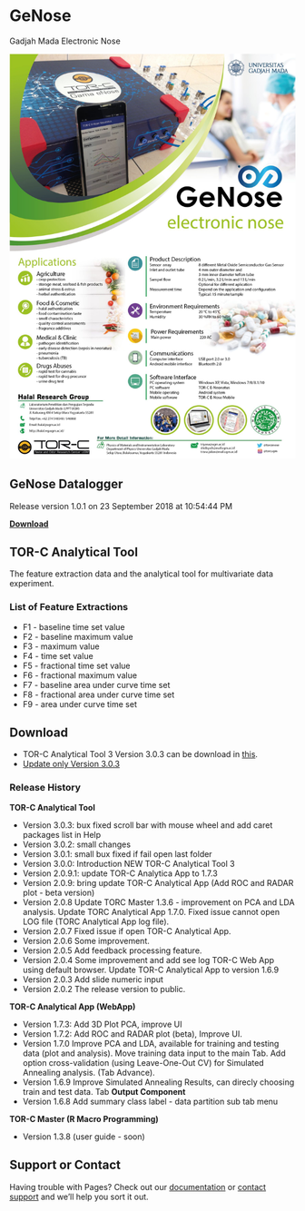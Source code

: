 # GeNose
Gadjah Mada Electronic Nose

![alt text](https://raw.githubusercontent.com/torcugm/GeNose/master/Poster%20GeNose%202018.jpg)

## GeNose Datalogger

Release version 1.0.1 on 23 September 2018 at 10:54:44 PM

[**Download**](https://drive.google.com/file/d/1Q4c7rVsNXHcYJ7sg0J9bv4-SdGJWo_dM/view?usp=sharing)

## TOR-C Analytical Tool

The feature extraction data and the analytical tool for multivariate data experiment.

### List of Feature Extractions

- F1 - baseline time set value 
- F2 - baseline maximum value 
- F3 - maximum value 
- F4 - time set value 
- F5 - fractional time set value 
- F6 - fractional maximum value 
- F7 - baseline area under curve time set
- F8 - fractional area under curve time set
- F9 - area under curve time set

## Download

- TOR-C Analytical Tool 3 Version 3.0.3 can be download in [this](http://bit.ly/TOR-CAPP3).
- [Update only Version 3.0.3](https://drive.google.com/file/d/1BBMc-HrB9_yJb04zetVyHlEMjwaYfR2E/view?usp=sharing)

### Release History

**TOR-C Analytical Tool**

- Version 3.0.3: bux fixed scroll bar with mouse wheel and add caret packages list in Help
- Version 3.0.2: small changes
- Version 3.0.1: small bux fixed if fail open last folder
- Version 3.0.0: Introduction NEW TOR-C Analytical Tool 3
- Version 2.0.9.1: update TOR-C Analytica App to 1.7.3
- Version 2.0.9: bring update TOR-C Analytical App (Add ROC and RADAR plot - beta version)
- Version 2.0.8
  Update TORC Master 1.3.6 - improvement on PCA and LDA analysis.
  Update TORC Analytical App 1.7.0.
  Fixed issue cannot open LOG file (TORC Analytical App log file).
- Version 2.0.7
  Fixed issue if open TOR-C Analytical App.
- Version 2.0.6
  Some improvement.
- Version 2.0.5
  Add feedback processing feature.
- Version 2.0.4
  Some improvement and add see log TOR-C Web App using default browser. Update TOR-C Analytical App to version 1.6.9
- Version 2.0.3
  Add slide numeric input
- Version 2.0.2
  The release version to public.

**TOR-C Analytical App (WebApp)**

- Version 1.7.3: Add 3D Plot PCA, improve UI
- Version 1.7.2: Add ROC and RADAR plot (beta), Improve UI.
- Version 1.7.0
  Improve PCA and LDA, available for training and testing data (plot and analysis).
  Move training data input to the main Tab.
  Add option cross-validation (using Leave-One-Out CV) for Simulated Annealing analysis. (Tab Advance).
- Version 1.6.9
  Improve Simulated Annealing Results, can direcly choosing train and test data. Tab **Output Component**
- Version 1.6.8
  Add summary class label - data partition sub tab menu



**TOR-C Master (R Macro Programming)**

- Version 1.3.8 (user guide - soon)



## Support or Contact

Having trouble with Pages? Check out our [documentation](http://bit.ly/UserGuideTOR-CApp) or [contact support](mailto:torc.ugm@gmail.com) and we’ll help you sort it out.
